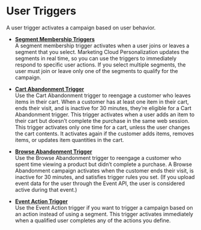 

# User Triggers

A user trigger activates a campaign based on user behavior.

  * **[Segment Membership Triggers](https://help.salesforce.com/s/articleView?id=sf.mc_pers_triggered_campaign_trigger_segment_membership.htm&language=en_US&type=5)**  
A segment membership trigger activates when a user joins or leaves a segment
that you select. Marketing Cloud Personalization updates the segments in real
time, so you can use the triggers to immediately respond to specific user
actions. If you select multiple segments, the user must join or leave only one
of the segments to qualify for the campaign.

  * **[Cart Abandonment Trigger](https://help.salesforce.com/s/articleView?id=sf.mc_pers_triggered_campaign_trigger_cart_abandonment.htm&language=en_US&type=5)**  
Use the Cart Abandonment trigger to reengage a customer who leaves items in
their cart. When a customer has at least one item in their cart, ends their
visit, and is inactive for 30 minutes, they’re eligible for a Cart Abandonment
trigger. This trigger activates when a user adds an item to their cart but
doesn’t complete the purchase in the same web session. This trigger activates
only one time for a cart, unless the user changes the cart contents. It
activates again if the customer adds items, removes items, or updates item
quantities in the cart.

  * **[Browse Abandonment Trigger](https://help.salesforce.com/s/articleView?id=sf.mc_pers_triggered_campaign_trigger_browse_abandonment.htm&language=en_US&type=5)**  
Use the Browse Abandonment trigger to reengage a customer who spent time
viewing a product but didn’t complete a purchase. A Browse Abandonment
campaign activates when the customer ends their visit, is inactive for 30
minutes, and satisfies trigger rules you set. (If you upload event data for
the user through the Event API, the user is considered active during that
event.)

  * **[Event Action Trigger](https://help.salesforce.com/s/articleView?id=sf.mc_pers_triggered_campaign_trigger_event_action.htm&language=en_US&type=5)**  
Use the Event Action trigger if you want to trigger a campaign based on an
action instead of using a segment. This trigger activates immediately when a
qualified user completes any of the actions you define.

